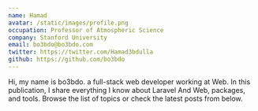 ```yaml
---
name: Hamad
avatar: /static/images/profile.png
occupation: Professor of Atmospheric Science
company: Stanford University
email: bo3bdo@bo3bdo.com
twitter: https://twitter.com/Hamad3bdulla
github: https://github.com/bo3bdo
---
```


Hi, my name is bo3bdo. a full-stack web developer working at Web. In this publication, I share everything I know about Laravel And Web, packages, and tools. Browse the list of topics or check the latest posts from below.
